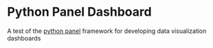 # Python Panel Dashboard

A test of the [python panel](https://panel.holoviz.org/) framework for developing data visualization dashboards